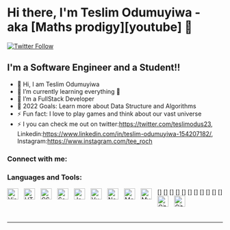 # Hi there, I'm Teslim Odumuyiwa - aka [Maths prodigy][youtube] 👋 


[![Twitter Follow](https://img.shields.io/twitter/follow/teslimodus23?color=1DA1F2&logo=twitter&style=for-the-badge)](https://twitter.com/teslimodus23)




## I'm a Software Engineer and a Student!!

- 🔭 Hi, I am Teslim Odumuyiwa
- 🌱 I’m currently learning everything 🤣
- 👯 I’m a FullStack Developer
- 🥅 2022 Goals: Learn more about Data Structure and Algorithms
- ⚡ Fun fact: I love to play games and think about our vast universe
- ⚡ I you can check me out on twitter:https://twitter.com/teslimodus23, Linkedin:https://www.linkedin.com/in/teslim-odumuyiwa-154207182/, Instagram:https://www.instagram.com/tee_roch
### Connect with me:


### Languages and Tools:

[<img align="left" alt="Visual Studio Code" width="26px" src="https://cdn.jsdelivr.net/gh/devicons/devicon/icons/vscode/vscode-original.svg" style="padding-right:10px;" />]
[<img align="left" alt="HTML5" width="26px" src="https://cdn.jsdelivr.net/gh/devicons/devicon/icons/html5/html5-original.svg" style="padding-right:10px;" />]
[<img align="left" alt="CSS3" width="26px" src="https://cdn.jsdelivr.net/gh/devicons/devicon/icons/css3/css3-original.svg" style="padding-right:10px;" />]
[<img align="left" alt="Sass" width="26px" src="https://cdn.jsdelivr.net/gh/devicons/devicon/icons/sass/sass-original.svg" style="padding-right:10px;" />]
[<img align="left" alt="JavaScript" width="26px" src="https://cdn.jsdelivr.net/gh/devicons/devicon/icons/javascript/javascript-original.svg" style="padding-right:10px;" />]
[<img align="left" alt="Vue.js" width="26px" src="https://cdn.jsdelivr.net/gh/devicons/devicon/icons/vuejs/vuejs-original.svg" style="padding-right:10px;" />]
[<img align="left" alt="Node.js" width="26px" src="https://cdn.jsdelivr.net/gh/devicons/devicon/icons/nodejs/nodejs-original.svg" style="padding-right:10px;" />]
[<img align="left" alt="MongoDB" width="26px" src="https://cdn.jsdelivr.net/gh/devicons/devicon/icons/mongodb/mongodb-original.svg" style="padding-right:10px;" />]
[<img align="left" alt="MySQL" width="26px" src="https://cdn.jsdelivr.net/gh/devicons/devicon/icons/mysql/mysql-original.svg" style="padding-right:10px;" />]
[<img align="left" alt="Git" width="26px" src="https://cdn.jsdelivr.net/gh/devicons/devicon/icons/git/git-original.svg" style="padding-right:10px;" />]
[<img align="left" alt="GitHub" width="26px" src="https://user-images.githubusercontent.com/3369400/139447912-e0f43f33-6d9f-45f8-be46-2df5bbc91289.png" style="padding-right:10px;" />]

<br />
<br />

---






[twitter]: https://twitter.com/teslimodus23
[instagram]: https://www.instagram.com/tee_roch
[linkedin]: https://www.linkedin.com/in/teslim-odumuyiwa-154207182/

